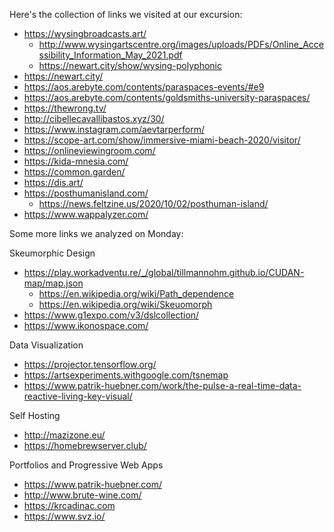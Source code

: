 Here's the collection of links we visited at our excursion:

- https://wysingbroadcasts.art/
    - http://www.wysingartscentre.org/images/uploads/PDFs/Online_Accessibility_Information_May_2021.pdf
    - https://newart.city/show/wysing-polyphonic
- https://newart.city/
- https://aos.arebyte.com/contents/paraspaces-events/#e9
- https://aos.arebyte.com/contents/goldsmiths-university-paraspaces/
- https://thewrong.tv/
- http://cibellecavallibastos.xyz/30/
- https://www.instagram.com/aevtarperform/
- https://scope-art.com/show/immersive-miami-beach-2020/visitor/
- https://onlineviewingroom.com/
- https://kida-mnesia.com/
- https://common.garden/
- https://dis.art/
- https://posthumanisland.com/
    - https://news.feltzine.us/2020/10/02/posthuman-island/
- https://www.wappalyzer.com/

Some more links we analyzed on Monday:

Skeumorphic Design
- https://play.workadventu.re/_/global/tillmannohm.github.io/CUDAN-map/map.json
    - https://en.wikipedia.org/wiki/Path_dependence
    - https://en.wikipedia.org/wiki/Skeuomorph
- https://www.g1expo.com/v3/dslcollection/
- https://www.ikonospace.com/


Data Visualization
- https://projector.tensorflow.org/
- https://artsexperiments.withgoogle.com/tsnemap
- https://www.patrik-huebner.com/work/the-pulse-a-real-time-data-reactive-living-key-visual/

Self Hosting
- http://mazizone.eu/
- https://homebrewserver.club/

Portfolios and Progressive Web Apps
- https://www.patrik-huebner.com/
- http://www.brute-wine.com/
- https://krcadinac.com
- https://www.svz.io/
